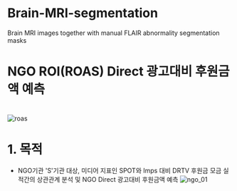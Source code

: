 # Brain-MRI-segmentation
Brain MRI images together with manual FLAIR abnormality segmentation masks

# NGO ROI(ROAS) Direct 광고대비 후원금액 예측
　　　　　　　　　　　　　　　　　　　　　　　　　　　　　　　　　　　　　　　　　　　　　  ![roas](https://user-images.githubusercontent.com/61241244/123992245-6ab77900-da06-11eb-89a4-4c25758b6d2c.png)

# 1. 목적
 - NGO기관 'S'기관 대상, 미디어 지표인 SPOT와 Imps 대비 DRTV 후원금 모금 실적간의 상관관계 분석 및 NGO Direct 광고대비 후원금액 예측
![ngo_01](https://user-images.githubusercontent.com/61241244/123988536-119a1600-da03-11eb-97cf-b27c74ce8f75.JPG)

